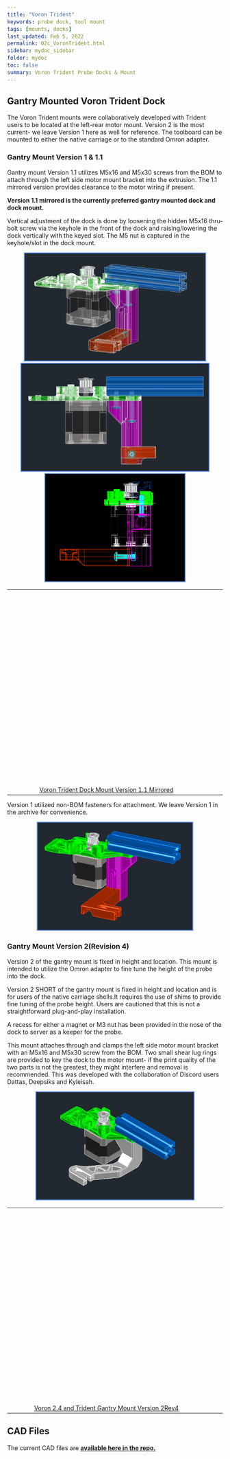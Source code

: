 ```yaml
---
title: "Voron Trident"
keywords: probe dock, tool mount
tags: [mounts, docks]
last_updated: Feb 5, 2022
permalink: 02c_VoronTrident.html
sidebar: mydoc_sidebar
folder: mydoc
toc: false
summary: Voron Trident Probe Docks & Mount 
---
```


## Gantry Mounted Voron Trident Dock
The Voron Trident mounts were collaboratively developed with Trident users to be located at the left-rear motor mount.  Version 2 is the most current- we leave Version 1 here as well for reference. The toolboard can be mounted to either the native carriage or to the standard Omron adapter. 

### Gantry Mount Version 1 & 1.1
Gantry mount Version 1.1 utilizes M5x16 and M5x30 screws from the BOM to attach through the left side motor mount bracket into the extrusion.  The 1.1 mirrored version provides clearance to the motor wiring if present.  

<b> Version 1.1 mirrored is the currently preferred gantry mounted dock and dock mount. </b>

Vertical adjustment of the dock is done by loosening the hidden M5x16 thru-bolt screw via the keyhole in the front of the dock and raising/lowering the dock vertically with the keyed slot.  The M5 nut is captured in the keyhole/slot in the dock mount. 

<div style="width:100%;text-align:center;">
<a href="images\02-voron\VoronGantryMountRev1.1Mirrored.jpg" data-lity>
<img src="images\02-voron\VoronGantryMountRev1.1Mirrored.jpg" style="height:250px; border:2px solid CornflowerBlue"></a>
<a href="images\02-voron\VoronGantryMountRev1.1Mirrored2.jpg" data-lity>
<img src="images\02-voron\VoronGantryMountRev1.1Mirrored2.jpg" style="height:250px; border:2px solid CornflowerBlue"></a>
<a href="images\02-voron\Trident_TopMountXRay2.png" data-lity>
<img src="images\02-voron\Trident_TopMountXRay2.png" style="height:250px; border:2px solid CornflowerBlue"></a>
</div>

<div style="width:100%;text-align:center;">
<table>
  <tr>
    <td>
    <div id="stl_cont00" style="width:450px;height:450px;margin:0 auto;">
      <script>
        var stl_viewer=new StlViewer
        (
          document.getElementById("stl_cont00"), 
          {
              allow_drag_and_drop: false, 
              auto_rotate:true,
              auto_resize:true,
              zoom:110,
              models: 
              [ 
                {filename:"https://raw.githubusercontent.com/nionio6915/Euclid_Probe/main/stls/Voron/Trident_TopMountCloseV1.1Mirrored.stl",color:"#1E73BE", rotationx:5.0, rotationy:-0.50, rotationz:0.0} 
              ]
          }
        );
      </script>
    </div>
    </td>
    <td>
    <div id="stl_cont01" style="width:450px;height:450px;margin:5 auto">
      <script>
         var stl_viewer=new StlViewer
         (
           document.getElementById("stl_cont01"), 
           {
               allow_drag_and_drop: false,
               auto_rotate:true,
               auto_resize:true,
               zoom:110,
               models: 
               [ 
                 {filename:"https://raw.githubusercontent.com/nionio6915/Euclid_Probe/main/stls/Voron/Trident_TopMountDockCloseV1.1Mirrored.stl",color:"#1E73BE", rotationx:5.0, rotationy:-0.50, rotationz:0.0} 
               ]
           }
         );
     </script>
    </div> 
    </td>
  </tr>

  <tr>
    <td ><a href="https://raw.githubusercontent.com/nionio6915/Euclid_Probe/main/stls/Voron/Trident_TopMountCloseV1.1Mirrored.stl">Voron Trident Dock Mount Version 1.1 Mirrored </a></td>
    <td ><a href="https://raw.githubusercontent.com/nionio6915/Euclid_Probe/main/stls/Voron/Trident_TopMountDockCloseV1.1Mirrored.stl">Voron Trident Dock Version 1.1 Mirrored </a></td>
  </tr>
</table>
</div>  

Version 1 utilized non-BOM fasteners for attachment. We leave Version 1 in the archive for convenience.  
<div style="width:100%;text-align:center;">
<a href="images\02-voron\Trident_TopMount.png" data-lity>
<img src="images\02-voron\Trident_TopMount.png" style="height:250px; border:2px solid CornflowerBlue"></a>  
</div>  

### Gantry Mount Version 2(Revision 4)
Version 2 of the gantry mount is fixed in height and location. This mount is intended to utilize the Omron adapter to fine tune the height of the probe into the dock.  

Version 2 SHORT of the gantry mount is fixed in height and location and is for users of the native carriage shells.It requires the use of shims to provide fine tuning of the probe height. Users are cautioned that this is not a straightforward plug-and-play installation.  

A recess for either a magnet or M3 nut has been provided in the nose of the dock to server as a keeper for the probe.  

This mount attaches through and clamps the left side motor mount bracket with an M5x16 and M5x30 screw from the BOM. Two small shear lug rings are provided to key the dock to the motor mount- if the print quality of the two parts is not the greatest, they might interfere and removal is recommended.  This was developed with the collaboration of Discord users Dattas, Deepsiks and Kyleisah.


<div style="width:100%;text-align:center;">

<a href="images\02-voron\VoronGantryMountRev2.jpg" data-lity>
<img src="images\02-voron\VoronGantryMountRev2.jpg" style="height:250px; border:2px solid CornflowerBlue"></a>
</div>  

<div style="width:100%;text-align:center;">
<table>
<tr>
<td>
<div id="stl_cont02" style="width:450px;height:450px;margin:0 auto;">
  <script>
    var stl_viewer=new StlViewer
    (
      document.getElementById("stl_cont02"), 
      {
          allow_drag_and_drop: false, 
          auto_rotate:true,
          auto_resize:true,
          zoom:200,
          models: 
          [ 
            {filename:"https://raw.githubusercontent.com/nionio6915/Euclid_Probe/main/stls/Voron/VoronGantryMountRev_4_Set.stl",color:"#1E73BE", rotationx:5.0, rotationy:-0.50, rotationz:0.0} 
          ]
      }
    );
  </script>
</div>  
</td>
<td>
<div id="stl_cont03" style="width:450px;height:450px;margin:0 auto;">
  <script>
    var stl_viewer=new StlViewer
    (
      document.getElementById("stl_cont03"), 
      {
          allow_drag_and_drop: false, 
          auto_rotate:true,
          auto_resize:true,
          zoom:200,
          models: 
          [ 
            {filename:"https://raw.githubusercontent.com/nionio6915/Euclid_Probe/main/stls/Voron/VoronGantryMountRev2_Short.stl",color:"#1E73BE", rotationx:5.0, rotationy:-0.50, rotationz:0.0} 
          ]
      }
    );
  </script>
</div>  
</td>
</tr>
<tr>
<td>
  <a href="https://raw.githubusercontent.com/nionio6915/Euclid_Probe/main/stls/Voron/VoronGantryMountRev_4_Set.stl" target="blank">Voron 2.4 and Trident Gantry Mount Version 2Rev4</a>  
  </td>
  <td>
  <a href="https://raw.githubusercontent.com/nionio6915/Euclid_Probe/main/stls/Voron/VoronGantryMountRev2_Short.stl" target="blank">Voron 2.4 and Trident Gantry Mount Version 2Rev4 Short</a>  
  </td>
  </tr>
  </table>  
  </div>  

## CAD Files
The current CAD files are <a href='https://github.com/nionio6915/Euclid_Probe/tree/main/CAD' target="_blank"><b> available here in the repo.</b></a>

